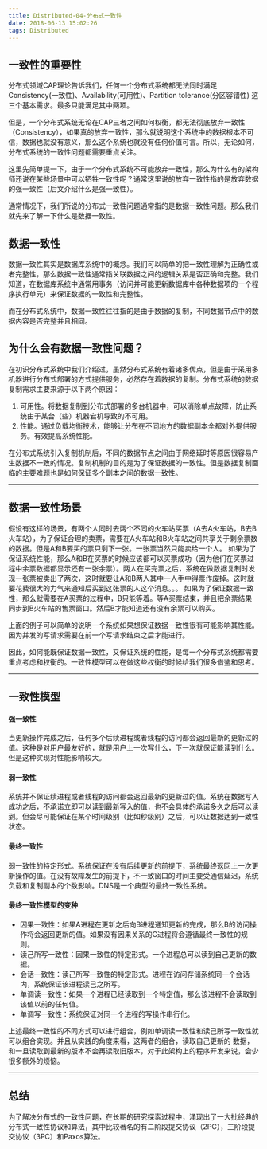```yaml
---
title: Distributed-04-分布式一致性
date: 2018-06-13 15:02:26
tags: Distributed
---
```


## 一致性的重要性
分布式领域CAP理论告诉我们，任何一个分布式系统都无法同时满足Consistency(一致性)、Availability(可用性)、Partition tolerance(分区容错性) 这三个基本需求。最多只能满足其中两项。 

但是，一个分布式系统无论在CAP三者之间如何权衡，都无法彻底放弃一致性（Consistency），如果真的放弃一致性，那么就说明这个系统中的数据根本不可信，数据也就没有意义，那么这个系统也就没有任何价值可言。所以，无论如何，分布式系统的一致性问题都需要重点关注。

这里先简单提一下，由于一个分布式系统不可能放弃一致性，那么为什么有的架构师还说在某些场景中可以牺牲一致性呢？通常这里说的放弃一致性指的是放弃数据的强一致性（后文介绍什么是强一致性）。

通常情况下，我们所说的分布式一致性问题通常指的是数据一致性问题。那么我们就先来了解一下什么是数据一致性。

## 数据一致性
数据一致性其实是数据库系统中的概念。我们可以简单的把一致性理解为正确性或者完整性，那么数据一致性通常指关联数据之间的逻辑关系是否正确和完整。我们知道，在数据库系统中通常用事务（访问并可能更新数据库中各种数据项的一个程序执行单元）来保证数据的一致性和完整性。

而在分布式系统中，数据一致性往往指的是由于数据的复制，不同数据节点中的数据内容是否完整并且相同。


## 为什么会有数据一致性问题？

在初识分布式系统中我们介绍过，虽然分布式系统有着诸多优点，但是由于采用多机器进行分布式部署的方式提供服务，必然存在着数据的复制。分布式系统的数据复制需求主要来源于以下两个原因：

1. 可用性。将数据复制到分布式部署的多台机器中，可以消除单点故障，防止系统由于某台（些）机器宕机导致的不可用。 
1. 性能。通过负载均衡技术，能够让分布在不同地方的数据副本全都对外提供服务。有效提高系统性能。

在分布式系统引入复制机制后，不同的数据节点之间由于网络延时等原因很容易产生数据不一致的情况。复制机制的目的是为了保证数据的一致性。但是数据复制面临的主要难题也是如何保证多个副本之间的数据一致性。

---

## 数据一致性场景
假设有这样的场景，有两个人同时去两个不同的火车站买票（A去A火车站，B去B火车站），为了保证合理的卖票，需要在A火车站和B火车站之间共享关于剩余票数的数据。但是A和B要买的票只剩下一张。一张票当然只能卖给一个人。 如果为了保证系统性能，那么A和B在买票的时候应该都可以买票成功（因为他们在买票过程中余票数据都显示还有一张余票）。两人在买完票之后，系统在做数据复制时发现一张票被卖出了两次，这时就要让A和B两人其中一人手中得票作废掉。这时就要花费很大的力气来通知后买到这张票的人这个消息。。。 如果为了保证数据一致性，那么就需要在A买票的过程中，B只能等着。等A买票结束，并且把余票结果同步到B火车站的售票窗口。然后B才能知道还有没有余票可以购买。

上面的例子可以简单的说明一个系统如果想保证数据一致性很有可能影响其性能。因为并发的写请求需要在前一个写请求结束之后才能进行。

因此，如何能既保证数据一致性，又保证系统的性能，是每一个分布式系统都需要重点考虑和权衡的。一致性模型可以在做这些权衡的时候给我们很多借鉴和思考。

---

## 一致性模型
#### 强一致性
当更新操作完成之后，任何多个后续进程或者线程的访问都会返回最新的更新过的值。这种是对用户最友好的，就是用户上一次写什么，下一次就保证能读到什么。但是这种实现对性能影响较大。

#### 弱一致性
系统并不保证续进程或者线程的访问都会返回最新的更新过的值。系统在数据写入成功之后，不承诺立即可以读到最新写入的值，也不会具体的承诺多久之后可以读到。但会尽可能保证在某个时间级别（比如秒级别）之后，可以让数据达到一致性状态。

#### 最终一致性
弱一致性的特定形式。系统保证在没有后续更新的前提下，系统最终返回上一次更新操作的值。在没有故障发生的前提下，不一致窗口的时间主要受通信延迟，系统负载和复制副本的个数影响。DNS是一个典型的最终一致性系统。

#### 最终一致性模型的变种
- 因果一致性：如果A进程在更新之后向B进程通知更新的完成，那么B的访问操作将会返回更新的值。如果没有因果关系的C进程将会遵循最终一致性的规则。
- 读己所写一致性：因果一致性的特定形式。一个进程总可以读到自己更新的数据。
- 会话一致性：读己所写一致性的特定形式。进程在访问存储系统同一个会话内，系统保证该进程读己之所写。
- 单调读一致性：如果一个进程已经读取到一个特定值，那么该进程不会读取到该值以前的任何值。
- 单调写一致性：系统保证对同一个进程的写操作串行化。

上述最终一致性的不同方式可以进行组合，例如单调读一致性和读己所写一致性就可以组合实现。并且从实践的角度来看，这两者的组合，读取自己更新的 数据，和一旦读取到最新的版本不会再读取旧版本，对于此架构上的程序开发来说，会少很多额外的烦恼。

---

## 总结
为了解决分布式的一致性问题，在长期的研究探索过程中，涌现出了一大批经典的分布式一致性协议和算法，其中比较著名的有二阶段提交协议（2PC），三阶段提交协议（3PC）和Paxos算法。